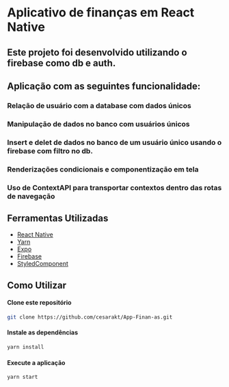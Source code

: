 # Aplicativo de finanças em React Native

## Este projeto foi desenvolvido utilizando o firebase como db e auth.

## Aplicação com as seguintes funcionalidade: 

### Relação de usuário com a database com dados únicos
### Manipulação de dados no banco com usuários únicos
### Insert e delet de dados no banco de um usuário único usando o firebase com filtro no db.
### Renderizações condicionais e componentização em tela
### Uso de ContextAPI para transportar contextos dentro das rotas de navegação

## Ferramentas Utilizadas

* [React Native](https://reactnative.dev/)
* [Yarn](https://yarnpkg.com/)
* [Expo](https://docs.expo.io/)
* [Firebase](https://firebase.google.com/docs?authuser=0)
* [StyledComponent](https://styled-components.com/docs)

## Como Utilizar

#### Clone este repositório
```bash
git clone https://github.com/cesarakt/App-Finan-as.git
```

#### Instale as dependências
```bash
yarn install
```

#### Execute a aplicação
```bash
yarn start
```
